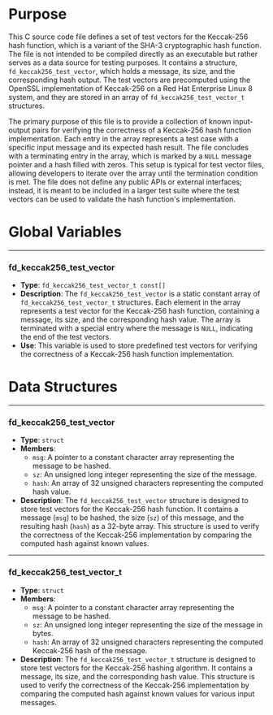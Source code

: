 # Purpose
This C source code file defines a set of test vectors for the Keccak-256 hash function, which is a variant of the SHA-3 cryptographic hash function. The file is not intended to be compiled directly as an executable but rather serves as a data source for testing purposes. It contains a structure, `fd_keccak256_test_vector`, which holds a message, its size, and the corresponding hash output. The test vectors are precomputed using the OpenSSL implementation of Keccak-256 on a Red Hat Enterprise Linux 8 system, and they are stored in an array of `fd_keccak256_test_vector_t` structures.

The primary purpose of this file is to provide a collection of known input-output pairs for verifying the correctness of a Keccak-256 hash function implementation. Each entry in the array represents a test case with a specific input message and its expected hash result. The file concludes with a terminating entry in the array, which is marked by a `NULL` message pointer and a hash filled with zeros. This setup is typical for test vector files, allowing developers to iterate over the array until the termination condition is met. The file does not define any public APIs or external interfaces; instead, it is meant to be included in a larger test suite where the test vectors can be used to validate the hash function's implementation.
# Global Variables

---
### fd\_keccak256\_test\_vector
- **Type**: ``fd_keccak256_test_vector_t const[]``
- **Description**: The `fd_keccak256_test_vector` is a static constant array of `fd_keccak256_test_vector_t` structures. Each element in the array represents a test vector for the Keccak-256 hash function, containing a message, its size, and the corresponding hash value. The array is terminated with a special entry where the message is `NULL`, indicating the end of the test vectors.
- **Use**: This variable is used to store predefined test vectors for verifying the correctness of a Keccak-256 hash function implementation.


# Data Structures

---
### fd\_keccak256\_test\_vector
- **Type**: `struct`
- **Members**:
    - `msg`: A pointer to a constant character array representing the message to be hashed.
    - `sz`: An unsigned long integer representing the size of the message.
    - `hash`: An array of 32 unsigned characters representing the computed hash value.
- **Description**: The `fd_keccak256_test_vector` structure is designed to store test vectors for the Keccak-256 hash function. It contains a message (`msg`) to be hashed, the size (`sz`) of this message, and the resulting hash (`hash`) as a 32-byte array. This structure is used to verify the correctness of the Keccak-256 implementation by comparing the computed hash against known values.


---
### fd\_keccak256\_test\_vector\_t
- **Type**: `struct`
- **Members**:
    - `msg`: A pointer to a constant character array representing the message to be hashed.
    - `sz`: An unsigned long integer representing the size of the message in bytes.
    - `hash`: An array of 32 unsigned characters representing the computed Keccak-256 hash of the message.
- **Description**: The `fd_keccak256_test_vector_t` structure is designed to store test vectors for the Keccak-256 hashing algorithm. It contains a message, its size, and the corresponding hash value. This structure is used to verify the correctness of the Keccak-256 implementation by comparing the computed hash against known values for various input messages.


